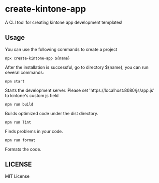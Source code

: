 # create-kintone-app

A CLI tool for creating kintone app development templates!

## Usage

You can use the following commands to create a project

```
npx create-kintone-app ${name}
```

After the installation is successful, go to directory ${name}, you can run several commands:

```
npm start
```

Starts the development server.
Please set 'https://localhost:8080/js/app.js' to kintone's custom js field

```
npm run build
```

Builds optimized code under the dist directory.

```
npm run lint
```

Finds problems in your code.

```
npm run format
```

Formats the code.

## LICENSE

MIT License
